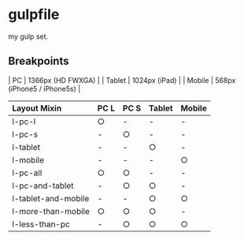 # gulpfile

my gulp set.

## Breakpoints

| PC | 1366px (HD FWXGA) |
| Tablet | 1024px (iPad) |
| Mobile | 568px (iPhone5 / iPhone5s) |

| Layout Mixin | PC L | PC S | Tablet | Mobile |
| :--- | --- | --- | --- | --- |
| l-pc-l | ○ | - | - | - |
| l-pc-s | - | ○ | - | - |
| l-tablet | - | - | ○ | - |
| l-mobile | - | - | - | ○ |
| l-pc-all | ○ | ○ | - | - |
| l-pc-and-tablet | - | ○ | ○ | - |
| l-tablet-and-mobile | - | - | ○ | ○ |
| l-more-than-mobile | ○ | ○ | ○ | - |
| l-less-than-pc | - | ○ | ○ | ○ |
